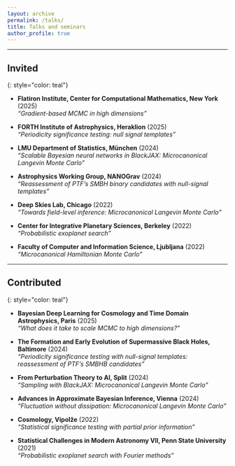 ```yaml
---
layout: archive
permalink: /talks/
title: Talks and seminars
author_profile: true
---
```


---

## Invited
{: style="color: teal"}


- **Flatiron Institute, Center for Computational Mathematics, New York** (2025)   
  *“Gradient-based MCMC in high dimensions”*
  
- **FORTH Institute of Astrophysics, Heraklion** (2025)   
  *“Periodicity significance testing: null signal templates”*
  
- **LMU Department of Statistics, München** (2024)   
  *“Scalable Bayesian neural networks in BlackJAX: Microcanonical Langevin Monte Carlo”*
  
- **Astrophysics Working Group, NANOGrav** (2024)   
  *“Reassessment of PTF’s SMBH binary candidates with null-signal templates”*
  
- **Deep Skies Lab, Chicago** (2022)   
  *“Towards field-level inference: Microcanonical Langevin Monte Carlo”*
  
- **Center for Integrative Planetary Sciences, Berkeley** (2022)  
  *“Probabilistic exoplanet search”*
  
- **Faculty of Computer and Information Science, Ljubljana** (2022)   
  *“Microcanonical Hamiltonian Monte Carlo”*

---

## Contributed
{: style="color: teal"}

- **Bayesian Deep Learning for Cosmology and Time Domain Astrophysics, Paris** (2025)   
  *“What does it take to scale MCMC to high dimensions?”*
  
- **The Formation and Early Evolution of Supermassive Black Holes, Baltimore** (2024)   
  *“Periodicity significance testing with null-signal templates: reassessment of PTF’s SMBHB candidates”*
  
- **From Perturbation Theory to AI, Split** (2024)   
  *“Sampling with BlackJAX: Microcanonical Langevin Monte Carlo”*
  
- **Advances in Approximate Bayesian Inference, Vienna** (2024)   
  *“Fluctuation without dissipation: Microcanonical Langevin Monte Carlo”*
  
- **Cosmology, Vipolže** (2022)   
  *“Statistical significance testing with partial prior information”*
  
- **Statistical Challenges in Modern Astronomy VII, Penn State University** (2021)   
  *“Probabilistic exoplanet search with Fourier methods”*
  
